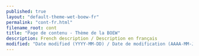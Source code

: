 ```yaml
---
published: true
layout: "default-theme-wet-boew-fr"
permalink: "cont-fr.html"
filename_root: cont
title: "Page de contenu - Thème de la BOEW"
description: French description / Description en français
modified: "Date modified (YYYY-MM-DD) / Date de modification (AAAA-MM-JJ)"
---
```


